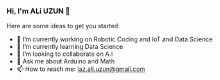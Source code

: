 ###  Hi, I'm ALi UZUN 👋


Here are some ideas to get you started:

- 🔭 I’m currently working on Robotic Coding and IoT and Data Science 
- 🌱 I’m currently learning Data Science 
- 👯 I’m looking to collaborate on A.I
- 💬 Ask me about Arduino and Math
- 📫 How to reach me: laz.ali.uzun@gmail.com





